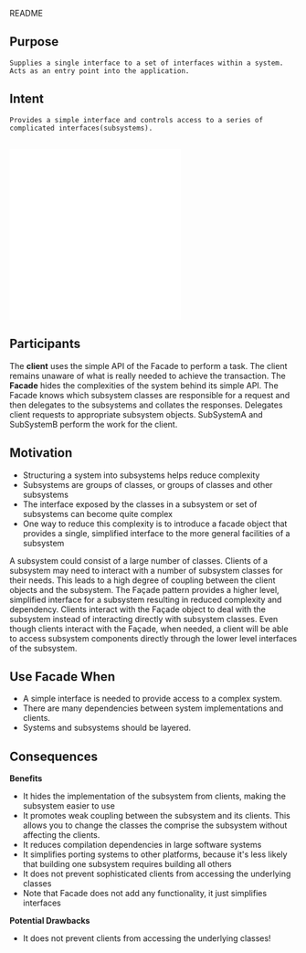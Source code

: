 README

## Purpose ##

	Supplies a single interface to a set of interfaces within a system.
	Acts as an entry point into the application.

## Intent ##

	Provides a simple interface and controls access to a series of complicated interfaces(subsystems).

##

![alt text](./Images/Facade-1.md "Facade")
![alt text](./Images/Facade-2.md "Facade")

## Participants ##

The **client** uses the simple API of the Facade to perform a task. The client remains unaware of what is really needed to achieve the transaction.
The **Facade** hides the complexities of the system behind its simple API. The Facade knows which subsystem classes are responsible for a request and then delegates to the subsystems and collates the responses.
	Delegates client requests to appropriate subsystem objects.
SubSystemA and SubSystemB perform the work for the client.

## Motivation ##

+ Structuring a system into subsystems helps reduce complexity
+ Subsystems are groups of classes, or groups of classes and other subsystems
+ The interface exposed by the classes in a subsystem or set of subsystems can become quite complex
+ One way to reduce this complexity is to introduce a facade object that provides a single, simplified interface to the more general facilities of a subsystem

A subsystem could consist of a large number of classes. Clients of a subsystem may need to interact with a number of subsystem classes for their needs. This leads to a high degree of coupling between the client objects and the subsystem. The Façade pattern provides a higher level, simplified interface for a subsystem resulting in reduced complexity and dependency. Clients interact with the Façade object to deal with the subsystem instead of interacting directly with subsystem classes. Even though clients interact with the Façade, when needed, a client will be able to access subsystem components directly through the lower level interfaces of the subsystem.

## Use Facade When ##

+ A simple interface is needed to provide access to a complex system.
+ There are many dependencies between system implementations and clients.
+ Systems and subsystems should be layered.

## Consequences ##

**Benefits**
+ It hides the implementation of the subsystem from clients, making the subsystem easier to use
+ It promotes weak coupling between the subsystem and its clients. This allows you to change the classes the comprise the subsystem without affecting the clients.
+ It reduces compilation dependencies in large software systems
+ It simplifies porting systems to other platforms, because it's less likely that building one subsystem requires building all others
+ It does not prevent sophisticated clients from accessing the underlying classes
+ Note that Facade does not add any functionality, it just simplifies interfaces

**Potential Drawbacks**
+ It does not prevent clients from accessing the underlying classes!
